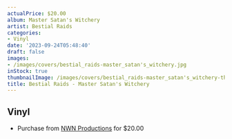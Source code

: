 ```yaml
---
actualPrice: $20.00
album: Master Satan's Witchery
artist: Bestial Raids
categories:
- Vinyl
date: '2023-09-24T05:48:40'
draft: false
images:
- /images/covers/bestial_raids-master_satan's_witchery.jpg
inStock: true
thumbnailImage: /images/covers/bestial_raids-master_satan's_witchery-thumb.jpg
title: Bestial Raids - Master Satan's Witchery
---
```


## Vinyl
* Purchase from [NWN Productions](http://shop.nwnprod.com/index.php?route=product/product&path=75&product_id=28679&sort=pd.name&order=ASC) for $20.00
